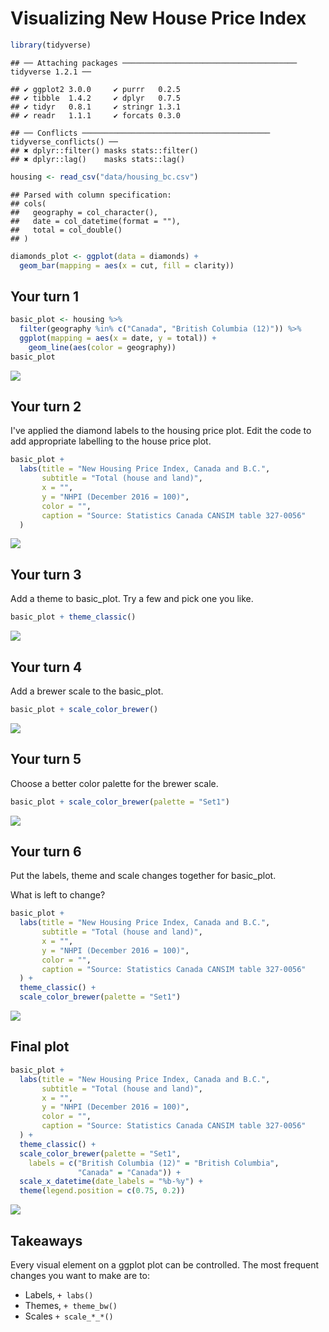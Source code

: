 Visualizing New House Price Index
================

<!-- This file by Charlotte Wickham is licensed under a Creative Commons Attribution 4.0 International License. -->
``` r
library(tidyverse)
```

    ## ── Attaching packages ─────────────────────────────────────── tidyverse 1.2.1 ──

    ## ✔ ggplot2 3.0.0     ✔ purrr   0.2.5
    ## ✔ tibble  1.4.2     ✔ dplyr   0.7.5
    ## ✔ tidyr   0.8.1     ✔ stringr 1.3.1
    ## ✔ readr   1.1.1     ✔ forcats 0.3.0

    ## ── Conflicts ────────────────────────────────────────── tidyverse_conflicts() ──
    ## ✖ dplyr::filter() masks stats::filter()
    ## ✖ dplyr::lag()    masks stats::lag()

``` r
housing <- read_csv("data/housing_bc.csv")
```

    ## Parsed with column specification:
    ## cols(
    ##   geography = col_character(),
    ##   date = col_datetime(format = ""),
    ##   total = col_double()
    ## )

``` r
diamonds_plot <- ggplot(data = diamonds) +
  geom_bar(mapping = aes(x = cut, fill = clarity)) 
```

Your turn 1
-----------

``` r
basic_plot <- housing %>%
  filter(geography %in% c("Canada", "British Columbia (12)")) %>%
  ggplot(mapping = aes(x = date, y = total)) +
    geom_line(aes(color = geography))
basic_plot
```

![](06-Polishing-plots-solutions_files/figure-markdown_github/unnamed-chunk-1-1.png)

Your turn 2
-----------

I've applied the diamond labels to the housing price plot. Edit the code to add appropriate labelling to the house price plot.

``` r
basic_plot + 
  labs(title = "New Housing Price Index, Canada and B.C.",
       subtitle = "Total (house and land)",
       x = "",
       y = "NHPI (December 2016 = 100)",
       color = "",
       caption = "Source: Statistics Canada CANSIM table 327-0056"
  )
```

![](06-Polishing-plots-solutions_files/figure-markdown_github/unnamed-chunk-2-1.png)

Your turn 3
-----------

Add a theme to basic\_plot. Try a few and pick one you like.

``` r
basic_plot + theme_classic()
```

![](06-Polishing-plots-solutions_files/figure-markdown_github/unnamed-chunk-3-1.png)

Your turn 4
-----------

Add a brewer scale to the basic\_plot.

``` r
basic_plot + scale_color_brewer()
```

![](06-Polishing-plots-solutions_files/figure-markdown_github/unnamed-chunk-4-1.png)

Your turn 5
-----------

Choose a better color palette for the brewer scale.

``` r
basic_plot + scale_color_brewer(palette = "Set1")
```

![](06-Polishing-plots-solutions_files/figure-markdown_github/unnamed-chunk-5-1.png)

Your turn 6
-----------

Put the labels, theme and scale changes together for basic\_plot.

What is left to change?

``` r
basic_plot +
  labs(title = "New Housing Price Index, Canada and B.C.",
       subtitle = "Total (house and land)",
       x = "",
       y = "NHPI (December 2016 = 100)",
       color = "",
       caption = "Source: Statistics Canada CANSIM table 327-0056"
  ) + 
  theme_classic() + 
  scale_color_brewer(palette = "Set1")
```

![](06-Polishing-plots-solutions_files/figure-markdown_github/unnamed-chunk-6-1.png)

Final plot
----------

``` r
basic_plot +
  labs(title = "New Housing Price Index, Canada and B.C.",
       subtitle = "Total (house and land)",
       x = "",
       y = "NHPI (December 2016 = 100)",
       color = "",
       caption = "Source: Statistics Canada CANSIM table 327-0056"
  ) + 
  theme_classic() + 
  scale_color_brewer(palette = "Set1", 
    labels = c("British Columbia (12)" = "British Columbia",
               "Canada" = "Canada")) +
  scale_x_datetime(date_labels = "%b-%y") +
  theme(legend.position = c(0.75, 0.2))
```

![](06-Polishing-plots-solutions_files/figure-markdown_github/unnamed-chunk-7-1.png)

Takeaways
---------

Every visual element on a ggplot plot can be controlled. The most frequent changes you want to make are to:

-   Labels, `+ labs()`
-   Themes, `+ theme_bw()`
-   Scales `+ scale_*_*()`
